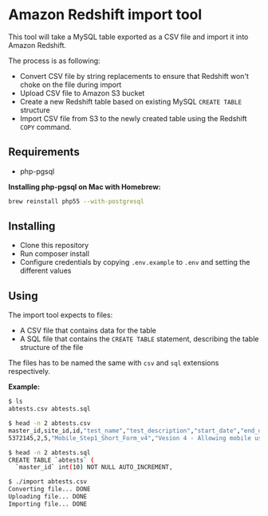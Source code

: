 # Amazon Redshift import tool
This tool will take a MySQL table exported as a CSV file and import it into Amazon Redshift.

The process is as following:
* Convert CSV file by string replacements to ensure that Redshift won't choke on the file during import
* Upload CSV file to Amazon S3 bucket
* Create a new Redshift table based on existing MySQL `CREATE TABLE` structure
* Import CSV file from S3 to the newly created table using the Redshift `COPY` command.

## Requirements
* php-pgsql

**Installing php-pgsql on Mac with Homebrew:**
```bash
brew reinstall php55 --with-postgresql
```

## Installing
* Clone this repository
* Run composer install
* Configure credentials by copying `.env.example` to `.env` and setting the different values

## Using
The import tool expects to files:
* A CSV file that contains data for the table
* A SQL file that contains the `CREATE TABLE` statement, describing the table structure of the file

The files has to be named the same with `csv` and `sql` extensions respectively.

**Example:**
```bash
$ ls
abtests.csv	abtests.sql

$ head -n 2 abtests.csv
master_id,site_id,id,"test_name","test_description","start_date","end_date","update_end_date","experience_end_date",is_active,assign_new_members,assign_existing_members,assign_freetrial_new_members,assign_freetrial_step1_members,assign_freetrial_step1_visits,assign_join_step1_members,assign_join_step1_visits,assign_join_step0_visits,even_split_across_segments,"additional_notes"
5372145,2,5,"Mobile_Step1_Short_Form_v4","Vesion 4 - Allowing mobile users to sign up with only name and email","2014-01-10 09:40:00","2014-07-19 18:10:35","0000-00-00 00:00:00","0000-00-00 00:00:00",0,0,0,0,0,0,0,0,0,0,NULL

$ head -n 2 abtests.sql
CREATE TABLE `abtests` (
  `master_id` int(10) NOT NULL AUTO_INCREMENT,

$ ./import abtests.csv
Converting file... DONE
Uploading file... DONE
Importing file... DONE
```
